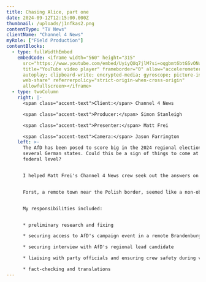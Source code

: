 ```yaml
---
title: Chasing Alice, part one
date: 2024-09-12T12:15:00.000Z
thumbnail: /uploads/j1nfkas2.png
contentType: "TV News"
clientName: "Channel 4 News"
myRole: ["Field Production"]
contentBlocks:
  - type: fullWidthEmbed
    embedCode: <iframe width="560" height="315"
      src="https://www.youtube.com/embed/UyiyQUq7jlM?si=oqgbmt6btGSvONuk"
      title="YouTube video player" frameborder="0" allow="accelerometer;
      autoplay; clipboard-write; encrypted-media; gyroscope; picture-in-picture;
      web-share" referrerpolicy="strict-origin-when-cross-origin"
      allowfullscreen></iframe>
  - type: twoColumn
    right: |-
      <span class="accent-text">Client:</span> Channel 4 News

      <span class="accent-text">Producer:</span> Simon Stanleigh

      <span class="accent-text">Presenter:</span> Matt Frei

      <span class="accent-text">Camera:</span> Jason Farrington
    left: >-
      The AfD has been posed to score big in the 2024 regional elections in
      several German states. Could this be a sign of things to come at the
      federal level?


      I helped Matt Frei's Channel 4 News crew seek out the answers on AfD's campaign trail, and we definitely went further than most international journalists.


      Forst, a remote town near the Polish border, seemed like a non-obvious destination, but it paid off: we accessed a notoriously suspicious crowd and gathered some excellent footage and interviews.


      My responsibilities included:


      * preliminary research and fixing

      * securing access to AfD's campaign event in a remote Brandenburg town (as the only TV crew)

      * securing interview with AfD's regional lead candidate

      * liaising with party officials and ensuring crew safety during voxpops

      * fact-checking and translations
---
```

